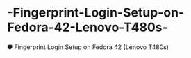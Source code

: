 # -Fingerprint-Login-Setup-on-Fedora-42-Lenovo-T480s-
🛡️ Fingerprint Login Setup on Fedora 42 (Lenovo T480s)
